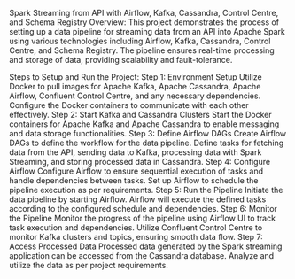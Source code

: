Spark Streaming from API with Airflow, Kafka, Cassandra, Control Centre, and Schema Registry
Overview:
This project demonstrates the process of setting up a data pipeline for streaming data from an API into Apache Spark using various technologies including Airflow, Kafka, Cassandra, Control Centre, and Schema Registry. The pipeline ensures real-time processing and storage of data, providing scalability and fault-tolerance.

Steps to Setup and Run the Project:
Step 1: Environment Setup
Utilize Docker to pull images for Apache Kafka, Apache Cassandra, Apache Airflow, Confluent Control Centre, and any necessary dependencies.
Configure the Docker containers to communicate with each other effectively.
Step 2: Start Kafka and Cassandra Clusters
Start the Docker containers for Apache Kafka and Apache Cassandra to enable messaging and data storage functionalities.
Step 3: Define Airflow DAGs
Create Airflow DAGs to define the workflow for the data pipeline.
Define tasks for fetching data from the API, sending data to Kafka, processing data with Spark Streaming, and storing processed data in Cassandra.
Step 4: Configure Airflow
Configure Airflow to ensure sequential execution of tasks and handle dependencies between tasks.
Set up Airflow to schedule the pipeline execution as per requirements.
Step 5: Run the Pipeline
Initiate the data pipeline by starting Airflow.
Airflow will execute the defined tasks according to the configured schedule and dependencies.
Step 6: Monitor the Pipeline
Monitor the progress of the pipeline using Airflow UI to track task execution and dependencies.
Utilize Confluent Control Centre to monitor Kafka clusters and topics, ensuring smooth data flow.
Step 7: Access Processed Data
Processed data generated by the Spark streaming application can be accessed from the Cassandra database.
Analyze and utilize the data as per project requirements.
